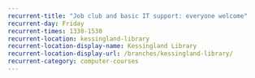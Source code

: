 ```yaml
---
recurrent-title: "Job club and basic IT support: everyone welcome"
recurrent-day: Friday
recurrent-times: 1330-1530
recurrent-location: kessingland-library
recurrent-location-display-name: Kessingland Library
recurrent-location-display-url: /branches/kessingland-library/
recurrent-category: computer-courses
---
```

